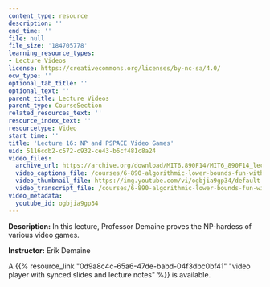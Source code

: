```yaml
---
content_type: resource
description: ''
end_time: ''
file: null
file_size: '184705778'
learning_resource_types:
- Lecture Videos
license: https://creativecommons.org/licenses/by-nc-sa/4.0/
ocw_type: ''
optional_tab_title: ''
optional_text: ''
parent_title: Lecture Videos
parent_type: CourseSection
related_resources_text: ''
resource_index_text: ''
resourcetype: Video
start_time: ''
title: 'Lecture 16: NP and PSPACE Video Games'
uid: 5116cdb2-c572-c932-ce43-b6cf481c8a24
video_files:
  archive_url: https://archive.org/download/MIT6.890F14/MIT6_890F14_lec16_300k.mp4
  video_captions_file: /courses/6-890-algorithmic-lower-bounds-fun-with-hardness-proofs-fall-2014/bf556dddcfe25c57b0e3f7aea6f2fa12_ogbjia9gp34.vtt
  video_thumbnail_file: https://img.youtube.com/vi/ogbjia9gp34/default.jpg
  video_transcript_file: /courses/6-890-algorithmic-lower-bounds-fun-with-hardness-proofs-fall-2014/dfe5d44d5b0cc37c3c78b27c7d8d629b_ogbjia9gp34.pdf
video_metadata:
  youtube_id: ogbjia9gp34
---
```


**Description:** In this lecture, Professor Demaine proves the NP-hardess of various video games.

**Instructor:** Erik Demaine

A {{% resource_link "0d9a8c4c-65a6-47de-babd-04f3dbc0bf41" "video player with synced slides and lecture notes" %}} is available.

